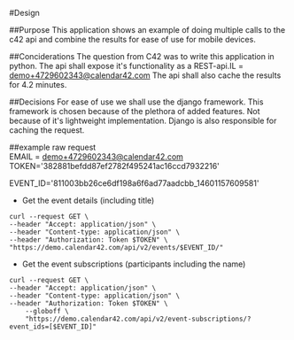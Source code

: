 #Design

##Purpose
This application shows an example of doing multiple calls to the c42 api and combine the results for ease of use for mobile devices.  


##Conciderations
The question from C42 was to write this application in python.
The api shall expose it's functionality as a REST-api.IL = demo+4729602343@calendar42.com
The api shall also cache the results for 4.2 minutes.

##Decisions
For ease of use we shall use the django framework.
This framework is chosen because of the plethora of added features. Not because of it's lightweight implementation.
Django is also responsible for caching the request.

##example raw request  
EMAIL = demo+4729602343@calendar42.com  
TOKEN='382881befdd87ef2782f495241ac16ccd7932216'  

EVENT_ID='811003bb26ce6df198a6f6ad77aadcbb_14601157609581'  
 - Get the event details (including title)  
 ```
 curl --request GET \
 --header "Accept: application/json" \
 --header "Content-type: application/json" \
 --header "Authorization: Token $TOKEN" \
 "https://demo.calendar42.com/api/v2/events/$EVENT_ID/"
 ```

 -  Get the event subscriptions (participants including the name)  
 ```
 curl --request GET \
 --header "Accept: application/json" \
 --header "Content-type: application/json" \
 --header "Authorization: Token $TOKEN" \
     --globoff \
     "https://demo.calendar42.com/api/v2/event-subscriptions/?event_ids=[$EVENT_ID]" 
 ```

